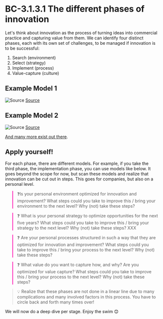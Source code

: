 # BC-3.1.3.1 The different phases of innovation

Let's think about innovation as the process of turning ideas into commercial practice and capturing value from them. We can identify four distinct phases, each with its own set of challenges, to be managed if innovation is to be successful:

1. Search (environment)
2. Select (strategy)
3. Implement (process) 
4. Value-capture (culture) 

## Example Model 1


![Source]( https://image.slidesharecdn.com/mitidauphine01-110306052913-phpapp02/95/marketing-innovation-introduction-50-728.jpg?cb=1299389446) 
[Source]( https://image.slidesharecdn.com/mitidauphine01-110306052913-phpapp02/95/marketing-innovation-introduction-50-728.jpg?cb=1299389446)




## Example Model 2

![Source](https://smist08.files.wordpress.com/2012/05/innov1.png) 
[Source](https://smist08.wordpress.com/2012/05/12/sage-innovation-process/) 

[And many more exist out there]( https://www.sketchbubble.com/en/powerpoint-innovation-process.html). 
 
## Apply yourself!
For each phase, there are different models. For example, if you take the third phase, the implementation phase, you can use models like below. It goes beyond the scope for now, but scan these models and realize that innovation can be cut out in steps. This goes for companies, but also on a personal level. 


<blockquote style="border-color: #ff0bac">❓Is your personal environment optimized for innovation and improvement? What steps could you take to improve this / bring your environment to the next level? Why (not) take these steps? </blockquote>

 

<blockquote style="border-color: #ff0bac">❓ What is your personal strategy to optimize opportunities for the next five years? What steps could you take to improve this / bring your strategy to the next level?  Why (not) take these steps?  XXX </blockquote>

 

<blockquote style="border-color: #ff0bac">❓ Are your personal processes structured in such a way that they are optimized for innovation and improvement? What steps could you take to improve this / bring your process to the next level?  Why (not) take these steps? </blockquote>

 

<blockquote style="border-color: #ff0bac">❓ What value do you want to capture how, and why? Are you optimized for value capture? What steps could you take to improve this / bring your process to the next level?  Why (not) take these steps? </blockquote>

>💡 Realize that these phases are not done in a linear line due to many complications and many involved factors in this process. You have to circle back and forth many times over! 

We will now do a deep dive per stage. Enjoy the swim 😊 

